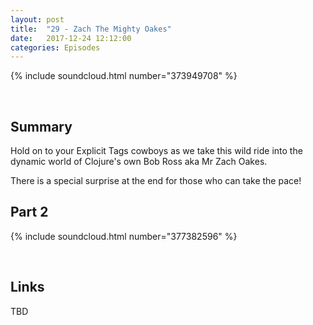 ```yaml
---
layout: post
title:  "29 - Zach The Mighty Oakes"
date:   2017-12-24 12:12:00
categories: Episodes
---
```


{% include soundcloud.html number="373949708" %}

<br>

## Summary

Hold on to your Explicit Tags cowboys as we take this wild ride into the dynamic world of Clojure's own Bob Ross aka Mr Zach Oakes.

There is a special surprise at the end for those who can take the pace!

## Part 2

{% include soundcloud.html number="377382596" %}

<br>

## Links

TBD